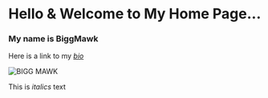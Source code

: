 # Hello & Welcome to My Home Page...

### My name is BiggMawk

Here is a link to my *[bio](https://biggmawk.github.io/bio "bio")*

![BIGG MAWK]()

This is *italics* text
